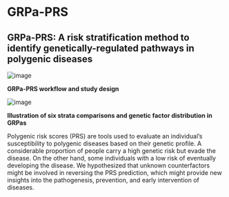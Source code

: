 # GRPa-PRS
## GRPa-PRS: A risk stratification method to identify genetically-regulated pathways in polygenic diseases

![image](https://github.com/davidroad/GRPa-PRS/assets/4857356/0dfe1f8a-8248-4b3f-8866-acb1c70a59f6)

**GRPa-PRS workflow and study design**

![image](https://github.com/davidroad/GRPa-PRS/assets/4857356/09ef6ac1-d922-41d6-a879-52ac36c3b91c)

**Illustration of six strata comparisons and genetic factor distribution in GRPas**

Polygenic risk scores (PRS) are tools used to evaluate an individual’s susceptibility to polygenic diseases based on their genetic profile. A considerable proportion of people carry a high genetic risk but evade the disease. On the other hand, some individuals with a low risk of eventually developing the disease. We hypothesized that unknown counterfactors might be involved in reversing the PRS prediction, which might provide new insights into the pathogenesis, prevention, and early intervention of diseases.
